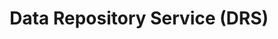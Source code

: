 ---
title: Data Repository Service (DRS)
page_id: drs
type: technologies_standards
toc: true
description: GA4GH standard for retrieval of data from repositories
contributors: [Marion Shadbolt]
affiliations: [GA4GH]
---